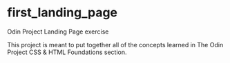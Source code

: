 # first_landing_page
Odin Project Landing Page exercise

This project is meant to put together all of the concepts learned in The Odin Project 
CSS & HTML Foundations section.
